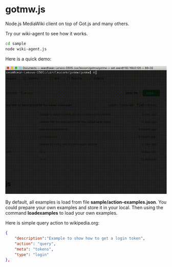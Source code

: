 # gotmw.js
Node.js MediaWiki client on top of Got.js and many others.

Try our wiki-agent to see how it works.

```bash
cd sample
node wiki-agent.js
```

Here is a quick demo:

![wiki agent demo](/docs/wiki-agent-demo.gif)

By default, all examples is load from file **sample/action-examples.json**.
You could prepare your own examples and store it in your local.
Then using the command **loadexamples** to load your own examples.

Here is simple query action to wikipedia.org:

```json
{
    "description":"Example to show how to get a login token",
    "action": "query",
    "meta": "tokens",
    "type": "login"
},
```
